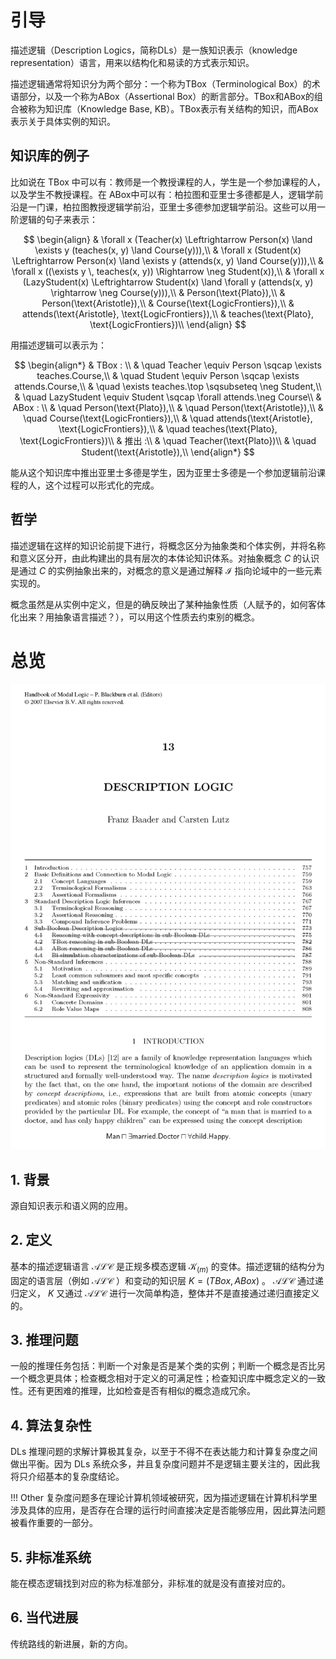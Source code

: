 # 引导
描述逻辑（Description Logics，简称DLs）是一族知识表示（knowledge representation）语言，用来以结构化和易读的方式表示知识。

<!-- 整个知识分为几个层面，知识层、构建层、直观层、例子层，构建层在这个文档中声明了，知识层是向抽象、向哲学的思考，直观层更加贴合应用，例子层更容易实在的把握 -->

描述逻辑通常将知识分为两个部分：一个称为TBox（Terminological Box）的术语部分，以及一个称为ABox（Assertional Box）的断言部分。TBox和ABox的组合被称为知识库（Knowledge Base, KB）。TBox表示有关结构的知识，而ABox表示关于具体实例的知识。

## 知识库的例子
比如说在 TBox 中可以有：教师是一个教授课程的人，学生是一个参加课程的人，以及学生不教授课程。在 ABox中可以有：柏拉图和亚里士多德都是人，逻辑学前沿是一门课，柏拉图教授逻辑学前沿，亚里士多德参加逻辑学前沿。这些可以用一阶逻辑的句子来表示：

$$
\begin{align}
    & \forall x (Teacher(x) \Leftrightarrow Person(x) \land \exists y (teaches(x, y) \land Course(y))),\\
    & \forall x (Student(x) \Leftrightarrow Person(x) \land \exists y (attends(x, y) \land Course(y))),\\
    & \forall x ((\exists y \, teaches(x, y)) \Rightarrow \neg Student(x)),\\
    & \forall x (LazyStudent(x) \Leftrightarrow Student(x) \land \forall y (attends(x, y) \rightarrow \neg Course(y))),\\
    & Person(\text{Plato}),\\
    & Person(\text{Aristotle}),\\
    & Course(\text{LogicFrontiers}),\\
    & attends(\text{Aristotle}, \text{LogicFrontiers}),\\
    & teaches(\text{Plato}, \text{LogicFrontiers})\\
\end{align}
$$

用描述逻辑可以表示为：

$$
\begin{align*}
    & TBox : \\
    & \quad Teacher \equiv Person \sqcap \exists teaches.Course,\\
    & \quad Student \equiv Person \sqcap \exists attends.Course,\\
    & \quad \exists teaches.\top \sqsubseteq \neg Student,\\
    & \quad LazyStudent \equiv Student \sqcap \forall attends.\neg Course\\
    & ABox : \\
    & \quad Person(\text{Plato}),\\
    & \quad Person(\text{Aristotle}),\\
    & \quad Course(\text{LogicFrontiers}),\\
    & \quad attends(\text{Aristotle}, \text{LogicFrontiers}),\\
    & \quad teaches(\text{Plato}, \text{LogicFrontiers})\\
    & 推出 :\\
    & \quad Teacher(\text{Plato})\\
    & \quad Student(\text{Aristotle}),\\
\end{align*}
$$

能从这个知识库中推出亚里士多德是学生，因为亚里士多德是一个参加逻辑前沿课程的人，这个过程可以形式化的完成。

## 哲学

描述逻辑在这样的知识论前提下进行，将概念区分为抽象类和个体实例，并将名称和意义区分开，由此构建出的具有层次的本体论知识体系。对抽象概念 $C$ 的认识是通过 $C$ 的实例抽象出来的，对概念的意义是通过解释 $\mathcal{I}$ 指向论域中的一些元素实现的。

概念虽然是从实例中定义，但是的确反映出了某种抽象性质（人赋予的，如何客体化出来？用抽象语言描述？），可以用这个性质去约束别的概念。

# 总览

![描述逻辑](assert/contents.png)

## 1. 背景

源自知识表示和语义网的应用。

## 2. 定义

基本的描述逻辑语言 $\mathcal{ALC}$ 是正规多模态逻辑 $\mathcal{K}_{(m)}$ 的变体。描述逻辑的结构分为固定的语言层（例如 $\mathcal{ALC}$ ）和变动的知识层 $K = (TBox,ABox)$ 。 $\mathcal{ALC}$ 通过递归定义， $K$ 又通过 $\mathcal{ALC}$ 进行一次简单构造，整体并不是直接通过递归直接定义的。

## 3. 推理问题

一般的推理任务包括：判断一个对象是否是某个类的实例；判断一个概念是否比另一个概念更具体；检查概念相对于定义的可满足性；检查知识库中概念定义的一致性。还有更困难的推理，比如检查是否有相似的概念造成冗余。
<!-- - 唯一性，避免出现两个相同的概念（位态相同/结构相同），结构提取 -->
<!-- - 一致性， -->

## 4. 算法复杂性

DLs 推理问题的求解计算极其复杂，以至于不得不在表达能力和计算复杂度之间做出平衡。因为 DLs 系统众多，并且复杂度问题并不是逻辑主要关注的，因此我将只介绍基本的复杂度结论。

!!! Other
    复杂度问题多在理论计算机领域被研究，因为描述逻辑在计算机科学里涉及具体的应用，是否存在合理的运行时间直接决定是否能够应用，因此算法问题被看作重要的一部分。

## 5. 非标准系统

能在模态逻辑找到对应的称为标准部分，非标准的就是没有直接对应的。

## 6. 当代进展

传统路线的新进展，新的方向。